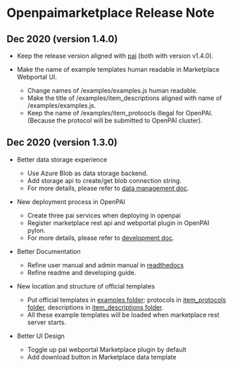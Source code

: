 # Openpaimarketplace Release Note

## Dec 2020 (version 1.4.0)

- Keep the release version aligned with [pai](https://github.com/microsoft/pai) (both with version v1.4.0).

- Make the name of example templates human readable in Marketplace Webportal UI.
  - Change names of /examples/examples.js human readable.
  - Make the title of /examples/item_descriptions aligned with name of /examples/examples.js.
  - Keep the name of /examples/item_protoocls illegal for OpenPAI. (Because the protocol will be submitted to OpenPAI cluster).

## Dec 2020 (version 1.3.0)

- Better data storage experience
  - Use Azure Blob as data storage backend.
  - Add storage api to create/get blob connection string.
  - For more details, please refer to [data management doc](https://openpaimarketplace.readthedocs.io/en/latest/user/data_management.html).

- New deployment process in OpenPAI
  - Create three pai services when deploying in openpai
  - Register marketplace rest api and webportal plugin in OpenPAI pylon.
  - For more details, please refer to [development doc](https://openpaimarketplace.readthedocs.io/en/latest/admin/deployment.html).

- Better Documentation
  - Refine user manual and admin manual in [readthedocs](https://openpaimarketplace.readthedocs.io/en/latest/index.html)
  - Refine readme and developing guide.

- New location and structure of official templates
  - Put official templates in [examples folder](./examples): protocols in [item_protocols folder](./examples/item_protocols), descriptions in [item_descriptions folder](./examples/item_descriptions).
  - All these example templates will be loaded when marketplace rest server starts.
  
- Better UI Design
  - Toggle up pai webportal Marketplace plugin by default
  - Add download button in Marketplace data template
